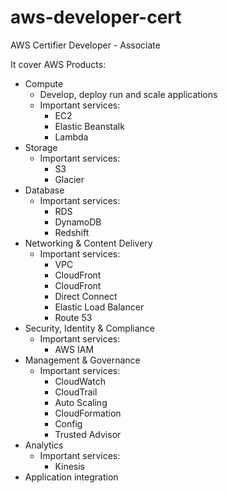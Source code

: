 # aws-developer-cert

AWS Certifier Developer - Associate

It cover AWS Products:
- Compute
    - Develop, deploy run and scale applications
    - Important services:
        - EC2
        - Elastic Beanstalk
        - Lambda
- Storage
    - Important services:
        - S3
        - Glacier
- Database
    - Important services:
        - RDS
        - DynamoDB
        - Redshift
- Networking & Content Delivery
    - Important services:
        - VPC
        - CloudFront
        - CloudFront
        - Direct Connect
        - Elastic Load Balancer
        - Route 53
- Security, Identity & Compliance
    - Important services:
        - AWS IAM
- Management & Governance
    - Important services:
        - CloudWatch
        - CloudTrail
        - Auto Scaling
        - CloudFormation
        - Config
        - Trusted Advisor
- Analytics
    - Important services:
        - Kinesis
- Application integration

